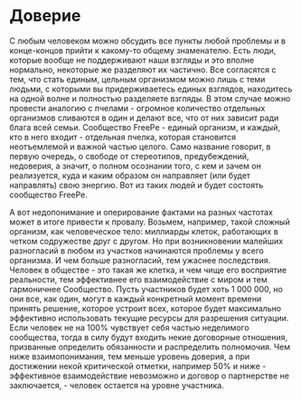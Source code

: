 # Доверие

С любым человеком можно обсудить все пункты любой проблемы и в конце-концов прийти к какому-то общему знаменателю. Есть люди, которые вообще не поддерживают наши взгляды и это вполне нормально, некоторые же разделяют их частично. Все согласятся с тем, что стать единым, цельным организмом можно лишь с теми людьми, с которыми вы придерживаетесь единых взглядов, находитесь на одной волне и полностью разделяете взгляды. В этом случае можно провести аналогию с пчелами - огромное количество отдельных организмов сливаются в один и делают все, что от них зависит ради блага всей семьи. Сообщество FreePe - единый организм, и каждый, кто в него входит - отдельная пчелка, которая становится неотъемлемой и важной частью целого. Само название говорит, в первую очередь, о свободе от стереотипов, предубеждений, недоверия, а значит, о полном осознании того, с кем и зачем он реализуется, куда и каким образом он направляет (или будет направлять) свою энергию. Вот из таких людей и будет состоять сообщество FreePe. 

А вот недопонимание и оперирование фактами на разных частотах может в итоге привести к провалу. Возьмем, например, такой сложный организм, как человеческое тело: миллиарды клеток, работающих в четком содружестве друг с другом. Но при возникновении малейших разногласий в любом из участков начинаются проблемы у всего организма. И чем больше разногласий, тем ужаснее последствия. Человек в обществе - это такая же клетка, и чем чище его восприятие реальности, тем эффективнее его взаимодействие с миром и тем гармоничнее Сообщество. Пусть участников будет хоть 1 000 000, но они  все, как один, могут в каждый конкретный момент времени принять решение, которое устроит всех, которое будет максимально эффективно использовать текущие ресурсы для разрешения ситуации. Если человек не на 100% чувствует себя частью неделимого сообщества, тогда в силу будут входить некие договорные отношения, призванные определить обязанности и распределить полномочия. Чем ниже взаимопонимания, тем меньше уровень доверия, а при достижении некой критической отметки, например 50% и ниже - эффективное взаимодействие невозможно и договор о партнерстве не заключается, - человек остается на уровне участника.
